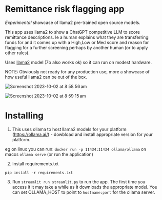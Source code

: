 # Remittance risk flagging app

*Experimental* showcase of llama2 pre-trained open source models. 

This app uses llama2 to show a ChatGPT competitive LLM to score remittance descriptions. Ie a human explains what they are transferring funds for and it comes up with a High,Low or Med score and reason for flagging for a further screening perhaps by another human (or to apply other rules). 

Uses <a href="https://ai.meta.com/llama/">llama2</a> model (7b also works ok) so it can run on modest hardware. 

NOTE: Obviously not ready for any production use, more a showcase of how useful llama2 can be out of the box. 

![Screenshot 2023-10-02 at 8 58 56 am](https://github.com/TBD54566975/experimental-remittance-bot/assets/14976/46ead9b7-21aa-4325-b63b-060520011cb7)

![Screenshot 2023-10-02 at 8 59 15 am](https://github.com/TBD54566975/experimental-remittance-bot/assets/14976/754715d1-fc05-4dda-b344-23fdce21e0d6)

# Installing

1. This uses ollama to host llama2 models for your platform (https://ollama.ai/) - dowbload and install appropriate version for your platform. 

eg on linux you can run: `docker run -p 11434:11434 ollama/ollama`
on macos `ollama serve` (or run the application)

2. Install requirements.txt

`pip install -r requirements.txt`

3. Run `streamlit run streamlit.py` to run the app. The first time you access it it may take a while as it downloads the appropriate model. You can set OLLAMA_HOST to point to `hostname:port` for the ollama server.





